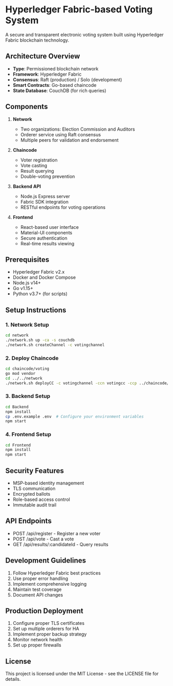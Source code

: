 # Hyperledger Fabric-based Voting System

A secure and transparent electronic voting system built using Hyperledger Fabric blockchain technology.

## Architecture Overview

- **Type**: Permissioned blockchain network
- **Framework**: Hyperledger Fabric
- **Consensus**: Raft (production) / Solo (development)
- **Smart Contracts**: Go-based chaincode
- **State Database**: CouchDB (for rich queries)

## Components

1. **Network**
   - Two organizations: Election Commission and Auditors
   - Orderer service using Raft consensus
   - Multiple peers for validation and endorsement

2. **Chaincode**
   - Voter registration
   - Vote casting
   - Result querying
   - Double-voting prevention

3. **Backend API**
   - Node.js Express server
   - Fabric SDK integration
   - RESTful endpoints for voting operations

4. **Frontend**
   - React-based user interface
   - Material-UI components
   - Secure authentication
   - Real-time results viewing

## Prerequisites

- Hyperledger Fabric v2.x
- Docker and Docker Compose
- Node.js v14+
- Go v1.15+
- Python v3.7+ (for scripts)

## Setup Instructions

### 1. Network Setup

```bash
cd network
./network.sh up -ca -s couchdb
./network.sh createChannel -c votingchannel
```

### 2. Deploy Chaincode

```bash
cd chaincode/voting
go mod vendor
cd ../../network
./network.sh deployCC -c votingchannel -ccn votingcc -ccp ../chaincode/voting -ccl go
```

### 3. Backend Setup

```bash
cd Backend
npm install
cp .env.example .env  # Configure your environment variables
npm start
```

### 4. Frontend Setup

```bash
cd Frontend
npm install
npm start
```

## Security Features

- MSP-based identity management
- TLS communication
- Encrypted ballots
- Role-based access control
- Immutable audit trail

## API Endpoints

- POST /api/register - Register a new voter
- POST /api/vote - Cast a vote
- GET /api/results/:candidateId - Query results

## Development Guidelines

1. Follow Hyperledger Fabric best practices
2. Use proper error handling
3. Implement comprehensive logging
4. Maintain test coverage
5. Document API changes

## Production Deployment

1. Configure proper TLS certificates
2. Set up multiple orderers for HA
3. Implement proper backup strategy
4. Monitor network health
5. Set up proper firewalls

## License

This project is licensed under the MIT License - see the LICENSE file for details.